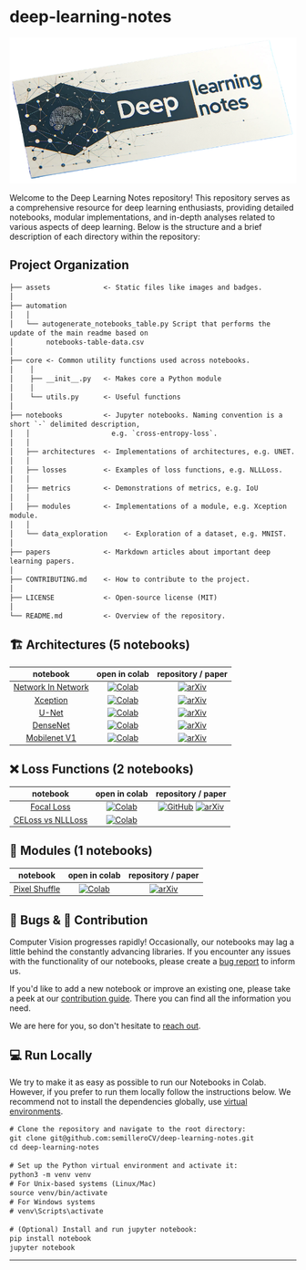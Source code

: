# deep-learning-notes


<p align="center">
<img src="./assets/logo.png" alt="Deep Learning Notes" width="1600">
<p align="center">


Welcome to the Deep Learning Notes repository! This repository serves as a comprehensive resource for deep learning enthusiasts, providing detailed notebooks, modular implementations, and in-depth analyses related to various aspects of deep learning. Below is the structure and a brief description of each directory within the repository:

## Project Organization

```
├── assets             <- Static files like images and badges.
│
├── automation
│   │
│   └── autogenerate_notebooks_table.py Script that performs the update of the main readme based on
│        notebooks-table-data.csv
│
├── core <- Common utility functions used across notebooks.
│    │
│    ├── __init__.py   <- Makes core a Python module
│    │
│    └── utils.py      <- Useful functions
│
├── notebooks          <- Jupyter notebooks. Naming convention is a short `-` delimited description,
│   │                    e.g. `cross-entropy-loss`.
│   │
│   ├── architectures  <- Implementations of architectures, e.g. UNET.
│   │
│   ├── losses         <- Examples of loss functions, e.g. NLLLoss.
│   │
│   ├── metrics        <- Demonstrations of metrics, e.g. IoU
│   │
│   ├── modules        <- Implementations of a module, e.g. Xception module.
│   │
│   └── data_exploration    <- Exploration of a dataset, e.g. MNIST.
│
├── papers             <- Markdown articles about important deep learning papers.
│
├── CONTRIBUTING.md    <- How to contribute to the project.
│
├── LICENSE            <- Open-source license (MIT)
│
└── README.md          <- Overview of the repository.
```

<!--- AUTOGENERATED-NOTEBOOKS-TABLE -->
<!---
   WARNING: DO NOT EDIT THIS TABLE MANUALLY. IT IS AUTOMATICALLY GENERATED.
   HEAD OVER TO CONTRIBUTING.MD FOR MORE DETAILS ON HOW TO MAKE CHANGES PROPERLY.
-->
## 🏗️ Architectures (5 notebooks)
| **notebook** | **open in colab** | **repository / paper** |
|:------------:|:-----------------:|:----------------------:|
| [Network In Network](https://github.com/semilleroCV/deep-learning-notes/blob/main/notebooks/architectures/network-in-network.ipynb) | [![Colab](https://colab.research.google.com/assets/colab-badge.svg)](https://colab.research.google.com/github/semilleroCV/deep-learning-notes/blob/main/notebooks/architectures/network-in-network.ipynb) |  [![arXiv](https://img.shields.io/badge/arXiv-1312.4400-b31b1b.svg)](https://arxiv.org/abs/1312.4400)|
| [Xception](https://github.com/semilleroCV/deep-learning-notes/blob/main/notebooks/architectures/xception.ipynb) | [![Colab](https://colab.research.google.com/assets/colab-badge.svg)](https://colab.research.google.com/github/semilleroCV/deep-learning-notes/blob/main/notebooks/architectures/xception.ipynb) |  [![arXiv](https://img.shields.io/badge/arXiv-1610.02357v3-b31b1b.svg)](https://arxiv.org/abs/1610.02357v3)|
| [U-Net](https://github.com/semilleroCV/deep-learning-notes/blob/main/notebooks/architectures/unet.ipynb) | [![Colab](https://colab.research.google.com/assets/colab-badge.svg)](https://colab.research.google.com/github/semilleroCV/deep-learning-notes/blob/main/notebooks/architectures/unet.ipynb) |  [![arXiv](https://img.shields.io/badge/arXiv-1505.04597-b31b1b.svg)](https://arxiv.org/abs/1505.04597)|
| [DenseNet](https://github.com/semilleroCV/deep-learning-notes/blob/main/notebooks/architectures/densenet.ipynb) | [![Colab](https://colab.research.google.com/assets/colab-badge.svg)](https://colab.research.google.com/github/semilleroCV/deep-learning-notes/blob/main/notebooks/architectures/densenet.ipynb) |  [![arXiv](https://img.shields.io/badge/arXiv-1608.06993v5-b31b1b.svg)](https://arxiv.org/abs/1608.06993v5)|
| [Mobilenet V1](https://github.com/semilleroCV/deep-learning-notes/blob/main/notebooks/architectures/mobilenetv1.ipynb) | [![Colab](https://colab.research.google.com/assets/colab-badge.svg)](https://colab.research.google.com/github/semilleroCV/deep-learning-notes/blob/main/notebooks/architectures/mobilenetv1.ipynb) |  [![arXiv](https://img.shields.io/badge/arXiv-1704.04861-b31b1b.svg)](https://arxiv.org/abs/1704.04861)|
## ❌ Loss Functions (2 notebooks)
| **notebook** | **open in colab** | **repository / paper** |
|:------------:|:-----------------:|:----------------------:|
| [Focal Loss](https://github.com/semilleroCV/deep-learning-notes/blob/main/notebooks/losses/focal-loss.ipynb) | [![Colab](https://colab.research.google.com/assets/colab-badge.svg)](https://colab.research.google.com/github/semilleroCV/deep-learning-notes/blob/main/notebooks/losses/focal-loss.ipynb) | [![GitHub](https://badges.aleen42.com/src/github.svg)](https://github.com/facebookresearch/Detectron) [![arXiv](https://img.shields.io/badge/arXiv-1708.02002-b31b1b.svg)](https://arxiv.org/abs/1708.02002)|
| [CELoss vs NLLLoss](https://github.com/semilleroCV/deep-learning-notes/blob/main/notebooks/losses/celoss-vs-nllloss.ipynb) | [![Colab](https://colab.research.google.com/assets/colab-badge.svg)](https://colab.research.google.com/github/semilleroCV/deep-learning-notes/blob/main/notebooks/losses/celoss-vs-nllloss.ipynb) |  |
## 🧩 Modules (1 notebooks)
| **notebook** | **open in colab** | **repository / paper** |
|:------------:|:-----------------:|:----------------------:|
| [Pixel Shuffle](https://github.com/semilleroCV/deep-learning-notes/blob/main/notebooks/modules/pixel-shuffle.ipynb) | [![Colab](https://colab.research.google.com/assets/colab-badge.svg)](https://colab.research.google.com/github/semilleroCV/deep-learning-notes/blob/main/notebooks/modules/pixel-shuffle.ipynb) |  [![arXiv](https://img.shields.io/badge/arXiv-1609.05158-b31b1b.svg)](https://arxiv.org/abs/1609.05158)|
<!--- AUTOGENERATED-NOTEBOOKS-TABLE -->

## 🐞 Bugs & 🦸 Contribution

Computer Vision progresses rapidly! Occasionally, our notebooks may lag a little behind the constantly advancing libraries. If you encounter any issues with the functionality of our notebooks, please create a [bug report](https://github.com/semilleroCV/deep-learning-notes/issues/new?assignees=&labels=bug%2Ctriage&projects=&template=bug-report.yml) to inform us.

If you'd like to add a new notebook or improve an existing one, please take a peek at our [contribution guide](https://github.com/semilleroCV/deep-learning-notes/blob/main/CONTRIBUTING.md). There you can find all the information you need.

We are here for you, so don't hesitate to [reach out](https://discord.gg/MkCpdsHZzJ).

## 💻 Run Locally

We try to make it as easy as possible to run our Notebooks in Colab. However, if you prefer to run them locally follow the instructions below. We recommend not to install the dependencies globally, use [virtual environments](https://packaging.python.org/en/latest/guides/installing-using-pip-and-virtual-environments/).

```console
# Clone the repository and navigate to the root directory:
git clone git@github.com:semilleroCV/deep-learning-notes.git
cd deep-learning-notes

# Set up the Python virtual environment and activate it:
python3 -m venv venv
# For Unix-based systems (Linux/Mac)
source venv/bin/activate
# For Windows systems
# venv\Scripts\activate

# (Optional) Install and run jupyter notebook:
pip install notebook
jupyter notebook
```
--------


